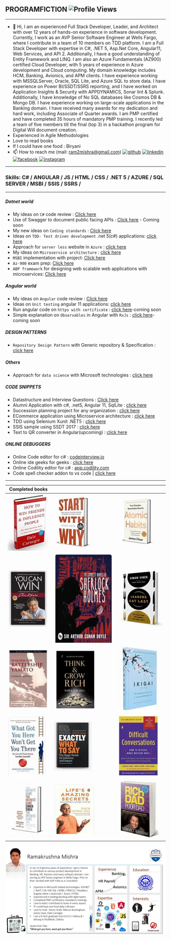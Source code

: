 
## PROGRAMFICTION ![Profile Views](https://komarev.com/ghpvc/?username=programfiction)
---
- 👋 Hi, I am an experienced Full Stack Developer, Leader, and Architect with over 12 years of hands-on experience in software development. Currently, I work as an AVP Senior Software Engineer at Wells Fargo, where I contribute in a team of 10 members on TDD platform. I am a Full Stack Developer with expertise in C#, .NET 5, Asp.Net Core, Angular11, Web Services, and API 2. Additionally, I have a good understanding of Entity Framework and LINQ. I am also an Azure Fundamentals (AZ900) certified Cloud Developer, with 5 years of experience in Azure development and Cloud computing. My domain knowledge includes HCM, Banking, Avionics, and APM clients. I have experience working with MSSQLServer, Oracle, SQL Lite, and Azure SQL to store data. I have experience on Power BI/SSDT/SSRS reporting, and I have worked on Application Insights & Security with APPDYNAMICS, Sonar lint & Splunk. Additionally, I have knowledge of No SQL databases like Cosmos DB & Mongo DB. I have experience working on large-scale applications in the Banking domain. I have received many awards for my dedication and hard work, including Associate of Quarter awards. I am PMP certified and have completed 35 hours of mandatory PMP training. I recently led a team of five members till the final (top 3) in a hackathon program for Digital Will document creation.
- Experienced in Agile Methodologies
- Love to read books
- If I could have one food : Biryani
- 📫 How to reach me (mail: ram2mishra@gmail.com)
   [<img src='https://cdn.jsdelivr.net/npm/simple-icons@3.0.1/icons/github.svg' alt='github' height='40'>](https://github.com/programfiction)  [<img src='https://cdn.jsdelivr.net/npm/simple-icons@3.0.1/icons/linkedin.svg' alt='linkedin' height='40'>](https://www.linkedin.com/in/iamramakrushna/)  [<img src='https://cdn.jsdelivr.net/npm/simple-icons@3.0.1/icons/facebook.svg' alt='facebook' height='40'>](https://www.facebook.com/ram2mishra)  [<img src='https://cdn.jsdelivr.net/npm/simple-icons@3.0.1/icons/instagram.svg' alt='instagram' height='40'>](https://www.instagram.com/irammishra/)  

---

### Skills: C# / ANGULAR / JS / HTML / CSS / .NET 5 / AZURE / SQL SERVER / MSBI / SSIS / SSRS / 

---

##### Dotnet world
- My ideas on `C#` code review : [Click here](https://github.com/programfiction/programfiction/blob/master/CSharpCodeReview.md)
- Use of Swagger to document public facing APIs : [Click here](#) - Coming soon
- My new ideas on `Coding standards` : [Click here](https://github.com/programfiction/programfiction/blob/master/BriefCodeReview.md) 
- Ideas on `TDD- Test driven development` .net 5(c#) applications: [click here](https://github.com/programfiction/programfiction/blob/master/UnitestCSharp.md)
- Approach for `server less` website in `Azure` : [click here](https://github.com/programfiction/programfiction/blob/master/ServerLessApp.md)
- My ideas on `Microservice architecture` : [click here](https://github.com/programfiction/programfiction/blob/master/MicroServiceArchitecture.md)
- `MSBI` implementation with project: [Click here](/msbi/msbi.md)
- `Az-900` exam prep: [Click here](/az900/az900.md)
- `ABP framework` for designing web scalable web applications with microservices: [Click here](https://github.com/programfiction/programfiction/blob/master/ABPDetails.md)

##### Angular world
- My ideas on `Angular` code review : [Click here](https://github.com/programfiction/programfiction/blob/master/AngCodeReview.md)
- Ideas on `Unit testing` angular 11 applications: [click here](https://github.com/programfiction/programfiction/blob/master/UnitestAngular.md)
- Run angular code on `https with certificate` : [click here](#)-coming soon
- Simple explanation on `Observables` in Angular with `RxJs` : [click here](#)-coming soon

##### DESIGN PATTERNS 
- `Repository Design Pattern` with Generic repository & Specification :  [click here](DesignGenerics.md) 

##### Others

- Approach for `data science` with Microsoft technologies : [click here](https://github.com/programfiction/programfiction/blob/master/DataScience.md)

##### CODE SNIPPETS
  - Datastructure and Interview Questions : [Click here](https://github.com/programfiction/FictionSnippets)
  - Alumni Application with c#, .net5, Angular 11, SqlLite : [click here](https://github.com/programfiction/Alumni-App) 
  - Succession planning project for any organization : [click here](https://github.com/programfiction/programfiction/blob/master/SuccessionPlanning.md) 
  - ECommerce application using Microservice architecture : [click here](https://github.com/programfiction/FictionShoppingCart/blob/main/README.md) 
  - TDD using Selenium Xunit .NET5 : [click here](https://github.com/programfiction/FictionTestableCode) 
  - SSIS sample using SSDT 2017 : [click here](https://github.com/programfiction/SSIS) 
  - Text to QR converter in Angular(upcoming) : [click here](https://github.com/programfiction/TestToQR) 

##### ONLINE DEBUGGERS
  - Online Code editor for c#  : [codeinterview.io](https://codeinterview.io/)   
  - Online ide geeks for geeks : [click here](https://ide.geeksforgeeks.org/) 
  - Online Codility editor for c# : [app.codility.com](https://app.codility.com/)
  - Code spell checker addon to vs code | [click here](https://marketplace.visualstudio.com/items?itemName=streetsidesoftware.code-spell-checker) 
  
---


Completed books | | |
--- | --- | ---
![Win](/Books/winfriends.JPG) |  ![Start](/Books/Startwith.JPG) | ![Atomic](/Books/Atomic.JPG) |
![Yes](/Books/youcan.JPG) |  ![Sher](/Books/sherlock.JPG) | ![Leaders](/Books/leadersEat.JPG) |
![Yamato](/Books/requiem.JPG) |  ![Grow](/Books/growrich.JPG) | ![ikigai](/Books/ikigai.JPG) |
![what](/Books/whatgot.JPG) |  ![what to say](/Books/whattosay.JPG) | ![diffi](/Books/difficult.JPG) |
![infinite](/Books/infinite.JPG) |  ![lifes](/Books/Lifes.JPG) | ![rich](/Books/richdad.JPG) |


![Profile](/MyProfile.jpg)


    
